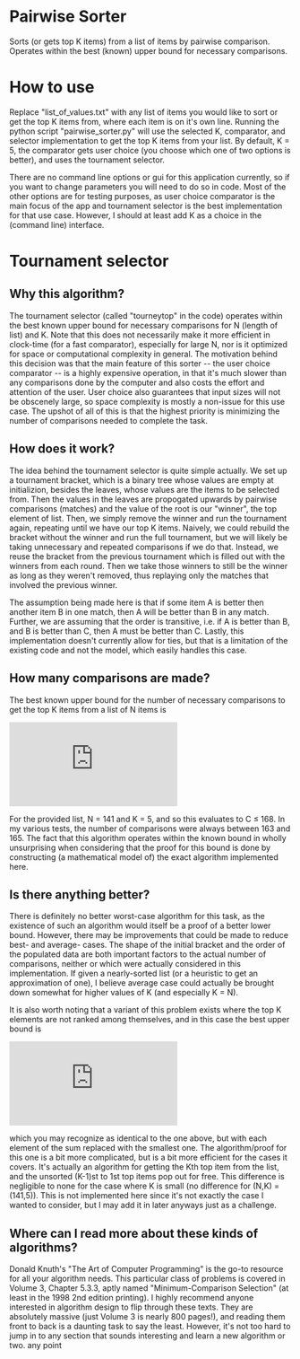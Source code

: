 # Pairwise Sorter
Sorts (or gets top K items) from a list of items by pairwise comparison. Operates within the best (known) upper bound for necessary comparisons.

# How to use
Replace "list_of_values.txt" with any list of items you would like to sort or get the top K items from, where each item is on it's own line. 
Running the python script "pairwise_sorter.py" will use the selected K, comparator, and selector implementation to get the top K items from your list.
By default, K = 5, the comparator gets user choice (you choose which one of two options is better), and uses the tournament selector.

There are no command line options or gui for this application currently, so if you want to change parameters you will need to do so in code.
Most of the other options are for testing purposes, as user choice comparator is the main focus of the app and tournament selector is the
best implementation for that use case. However, I should at least add K as a choice in the (command line) interface.

# Tournament selector
## Why this algorithm?
The tournament selector (called "tourneytop" in the code) operates within the best known upper bound for necessary comparisons for N (length of list) and K.
Note that this does not necessarily make it more efficient in clock-time (for a fast comparator), especially for large N, nor is it optimized for space or 
computational complexity in general. The motivation behind this decision was that the main feature of this sorter -- the user choice comparator -- is a highly 
expensive operation, in that it's much slower than any comparisons done by the computer and also costs the effort and attention of the user. User choice also 
guarantees that input sizes will not be obscenely large, so space complexity is mostly a non-issue for this use case. The upshot of all of this is that the
highest priority is minimizing the number of comparisons needed to complete the task.

## How does it work?
The idea behind the tournament selector is quite simple actually. We set up a tournament bracket, which is a binary tree whose values are empty at initializion,
besides the leaves, whose values are the items to be selected from. Then the values in the leaves are propogated upwards by pairwise comparisons (matches) and
the value of the root is our "winner", the top element of list. Then, we simply remove the winner and run the tournament again, repeating until we have our top K
items. Naively, we could rebuild the bracket without the winner and run the full tournament, but we will likely be taking unnecessary and repeated comparisons if we do that.
Instead, we reuse the bracket from the previous tournament which is filled out with the winners from each round. Then we take those winners to still be the winner as
long as they weren't removed, thus replaying only the matches that involved the previous winner.

The assumption being made here is that if some item A is better then another item B in one match, then A will be better than B in any match. Further, we are assuming that
the order is transitive, i.e. if A is better than B, and B is better than C, then A must be better than C. Lastly, this implementation doesn't currently allow for
ties, but that is a limitation of the existing code and not the model, which easily handles this case.

## How many comparisons are made?
The best known upper bound for the number of necessary comparisons to get the top K items from a list of N items is

![equation](https://latex.codecogs.com/svg.latex?C%28N%2CK%29%20%5Cleq%20N%20-%20K%20&plus;%20%5Csum%5Climits_%7Bj%20%3D%20N%20&plus;%202%20-%20K%7D%5E%7BN%7D%20%5Clceil%20%5Clg%28j%29%5Crceil)

For the provided list, N = 141 and K = 5, and so this evaluates to C ≤ 168. In my various tests, the number of comparisons were always between 163 and 165. The fact
that this algorithm operates within the known bound in wholly unsurprising when considering that the proof for this bound is done by constructing (a mathematical model
of) the exact algorithm implemented here.

## Is there anything better?
There is definitely no better worst-case algorithm for this task, as the existence of such an algorithm would itself be a proof of a better lower bound. However,
there may be improvements that could be made to reduce best- and average- cases. The shape of the initial bracket and the order of the populated data are both important
factors to the actual number of comparisons, neither or which were actually considered in this implementation. If given a nearly-sorted list (or a heuristic to get an
approximation of one), I believe average case could actually be brought down somewhat for higher values of K (and especially K = N).

It is also worth noting that a variant of this problem exists where the top K elements are not ranked among themselves, and in this case the best upper bound is

![equation](https://latex.codecogs.com/svg.latex?C%28N%2CK%29%20%5Cleq%20N%20-%20K%20&plus;%20%28K-1%29%5Clceil%5Clg%28N&plus;2-K%29%29%5Crceil)

which you may recognize as identical to the one above, but with each element of the sum replaced with the smallest one. The algorithm/proof for this one is a bit more
complicated, but is a bit more efficient for the cases it covers. It's actually an algorithm for getting the Kth top item from the list, and the unsorted (K-1)st to 1st
top items pop out for free. This difference is negligible to none for the case where K is small (no difference for (N,K) = (141,5)). This is not implemented here since it's not exactly the case I wanted to consider, but I may add it in later anyways just as a challenge.

## Where can I read more about these kinds of algorithms?
Donald Knuth's "The Art of Computer Programming" is the go-to resource for all your algorithm needs. This particular class of problems is covered in Volume 3, 
Chapter 5.3.3, aptly named "Minimum-Comparison Selection" (at least in the 1998 2nd edition printing). I highly recommend anyone interested in algorithm design to flip 
through these texts. They are absolutely massive (just Volume 3 is nearly 800 pages!), and reading them front to back is a daunting task to say the least. However, it's 
not too hard to jump in to any section that sounds interesting and learn a new algorithm or two.
any point
